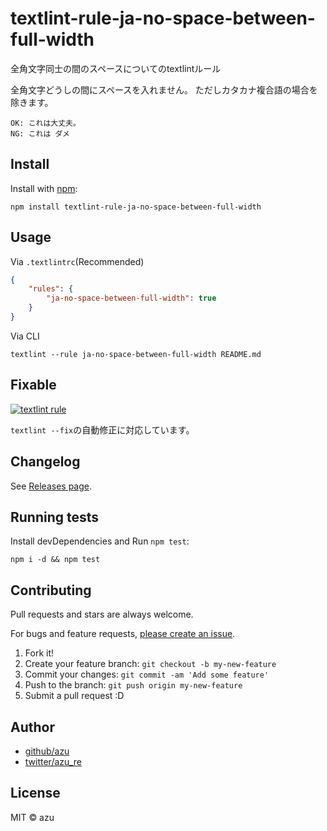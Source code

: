 # textlint-rule-ja-no-space-between-full-width

全角文字同士の間のスペースについてのtextlintルール

全角文字どうしの間にスペースを入れません。
ただしカタカナ複合語の場合を除きます。

    OK: これは大丈夫。
    NG: これは ダメ

## Install

Install with [npm](https://www.npmjs.com/):

    npm install textlint-rule-ja-no-space-between-full-width

## Usage

Via `.textlintrc`(Recommended)

```json
{
    "rules": {
        "ja-no-space-between-full-width": true
    }
}
```

Via CLI

```
textlint --rule ja-no-space-between-full-width README.md
```

## Fixable

[![textlint rule](https://img.shields.io/badge/textlint-fixable-green.svg?style=social)](https://textlint.github.io/)

`textlint --fix`の自動修正に対応しています。

## Changelog

See [Releases page](https://github.com/textlint-ja/textlint-rule-preset-ja-spacing/releases).

## Running tests

Install devDependencies and Run `npm test`:

    npm i -d && npm test

## Contributing

Pull requests and stars are always welcome.

For bugs and feature requests, [please create an issue](https://github.com/textlint-ja/textlint-rule-preset-ja-spacing/issues).

1. Fork it!
2. Create your feature branch: `git checkout -b my-new-feature`
3. Commit your changes: `git commit -am 'Add some feature'`
4. Push to the branch: `git push origin my-new-feature`
5. Submit a pull request :D

## Author

- [github/azu](https://github.com/azu)
- [twitter/azu_re](https://twitter.com/azu_re)

## License

MIT © azu
